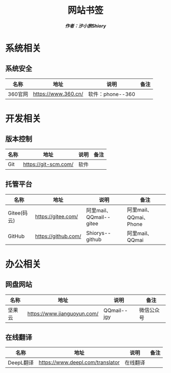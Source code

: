 <center><h1>网站书签</h1></center>

<center><h5>作者：汐小旅Shiory</h5></center>



# 系统相关

## 系统安全

| 名称    | 地址                | 说明             | 备注 |
| ------- | ------------------- | ---------------- | ---- |
| 360官网 | https://www.360.cn/ | 软件：phone--360 |      |



# 开发相关

## 版本控制

| 名称 | 地址                 | 说明 | 备注 |
| ---- | -------------------- | ---- | ---- |
| Git  | https://git-scm.com/ | 软件 |      |



## 托管平台

| 名称        | 地址                | 说明                    | 备注                   |
| ----------- | ------------------- | ----------------------- | ---------------------- |
| Gitee(码云) | https://gitee.com/  | 阿里mail、QQmail--gitee | 阿里mail、QQmai、Phone |
| GitHub      | https://github.com/ | Shiorys--github         | 阿里mail、QQmai        |



# 办公相关

## 网盘网站

| 名称   | 地址                        | 说明        | 备注       |
| ------ | --------------------------- | ----------- | ---------- |
| 坚果云 | https://www.jianguoyun.com/ | QQmail--jgy | 微信公众号 |



## 在线翻译

| 名称      | 地址                             | 说明     | 备注 |
| --------- | -------------------------------- | -------- | ---- |
| DeepL翻译 | https://www.deepl.com/translator | 在线翻译 |      |